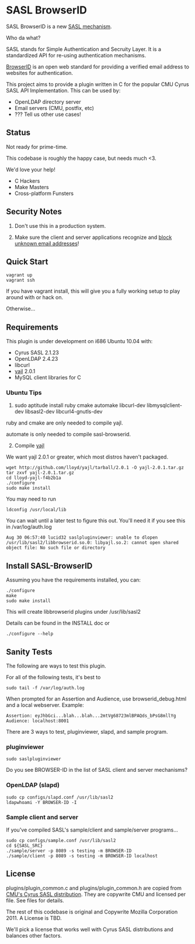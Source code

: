 # SASL BrowserID #
SASL BrowserID is a new [SASL mechanism](http://asg.web.cmu.edu/sasl/sasl-library.html).

Who da what?

SASL stands for Simple Authentication and Secruity Layer. It is a standardized API for re-using authentication mechanisms.

[BrowserID](https://browserid.org) is an open web standard for providing a verified email address to websites for authentication.

This project aims to provide a plugin written in C for the popular CMU Cyrus SASL API Implementation. This can be used by:

* OpenLDAP directory server
* Email servers (CMU, postfix, etc)
* ??? Tell us other use cases!

## Status ##
Not ready for prime-time.

This codebase is roughly the happy case, but needs much <3.

We'd love your help!

* C Hackers
* Make Masters
* Cross-platform Funsters

## Security Notes ##

1. Don't use this in a production system.

2. Make sure the client and server applications recognize and 
[block unknown email addresses](docs/security_block_unknown_email.md)!

## Quick Start ##

    vagrant up
    vagrant ssh

If you have vagrant install, this will give you a fully working setup to play
around with or hack on.

Otherwise...

## Requirements ##
This plugin is under development on i686 Ubuntu 10.04 with:

* Cyrus SASL 2.1.23
* OpenLDAP 2.4.23
* libcurl
* [yajl](https://github.com/lloyd/yajl) 2.0.1
* MySQL client libraries for C

### Ubuntu Tips ###
1) sudo aptitude install ruby cmake automake libcurl-dev libmysqlclient-dev libsasl2-dev libcurl4-gnutls-dev

ruby and cmake are only needed to compile yajl.

automate is only needed to compile sasl-browserid.

2) Compile [yajl](https://lloyd.github.com/yajl/)

We want yajl 2.0.1 or greater, which most distros haven't packaged.

    wget http://github.com/lloyd/yajl/tarball/2.0.1 -O yajl-2.0.1.tar.gz
    tar zxvf yajl-2.0.1.tar.gz
    cd lloyd-yajl-f4b2b1a
    ./configure
    sudo make install

You may need to run

    ldconfig /usr/local/lib

You can wait until a later test to figure this out. You'll need it if you see this in /var/log/auth.log

    Aug 30 06:57:40 lucid32 saslpluginviewer: unable to dlopen /usr/lib/sasl2/libbrowserid.so.0: libyajl.so.2: cannot open shared object file: No such file or directory

## Install SASL-BrowserID ##

Assuming you have the requirements installed, you can:

    ./configure
    make
    sudo make install

This will create libbrowserid plugins under /usr/lib/sasl2

Details can be found in the INSTALL doc or 

    ./configure --help

## Sanity Tests ##

The following are ways to test this plugin.

For all of the following tests, it's best to

    sudo tail -f /var/log/auth.log

When prompted for an Assertion and Audience, use browserid_debug.html and a local webserver. Example:

    Assertion: eyJhbGci...blah...blah...2mtVg68723mlBPAQds_bPsG8mllYg
    Audience: localhost:8001

There are 3 ways to test, pluginviewer, slapd, and sample program.

### pluginviewer ###

    sudo saslpluginviewer

Do you see BROWSER-ID in the list of SASL client and server mechanisms?

### OpenLDAP (slapd) ###

    sudo cp configs/slapd.conf /usr/lib/sasl2
    ldapwhoami -Y BROWSER-ID -I

### Sample client and server ###
If you've compiled SASL's sample/client and sample/server programs...

    sudo cp configs/sample.conf /usr/lib/sasl2
    cd ${SASL_SRC}
    ./sample/server -p 8089 -s testing -m BROWSER-ID
    ./sample/client -p 8089 -s testing -m BROWSER-ID localhost


## License ##
plugins/plugin_common.c and plugins/plugin_common.h are copied from [CMU's Cyrus SASL distribution](http://ftp.andrew.cmu.edu/pub/cyrus-mail/).
They are copywrite CMU and licensed per file. See files for details.

The rest of this codebase is original and Copywrite Mozilla Corporation 2011.
A License is TBD.

We'll pick a license that works well with Cyrus SASL distributions and balances other factors.